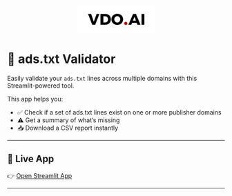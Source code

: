 <p align="center">
  <img src="https://raw.githubusercontent.com/Ishaansh7/Ads.txt-Validator/main/vdoai-logo.png" width="180" alt="VDO.AI logo" />
</p>

# 🧾 ads.txt Validator

Easily validate your `ads.txt` lines across multiple domains with this Streamlit-powered tool.

This app helps you:
- ✅ Check if a set of ads.txt lines exist on one or more publisher domains
- ⚠️ Get a summary of what’s missing
- 📥 Download a CSV report instantly

---

## 🚀 Live App

👉 [Open Streamlit App](https://adstxt-validator.streamlit.app)

---
